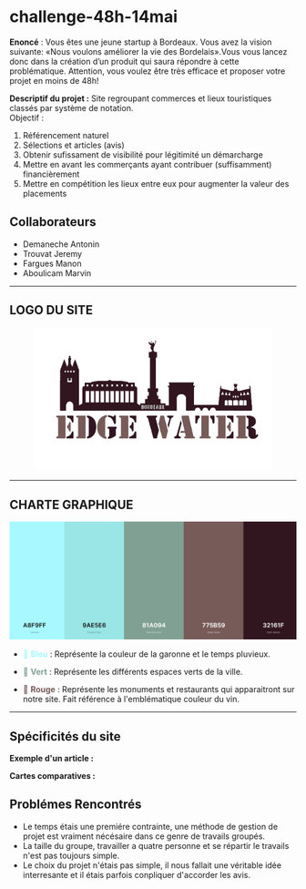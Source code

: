 # challenge-48h-14mai

**Enoncé** : Vous  êtes  une  jeune  startup  à  Bordeaux.  Vous  avez  la  vision  suivante: «Nous  voulons améliorer la vie des Bordelais».Vous vous lancez donc dans la création d’un produit qui saura répondre à cette problématique. Attention, vous voulez être très efficace et proposer votre projet  en  moins  de  48h!

**Descriptif du projet :** Site regroupant commerces et lieux touristiques classés par système de notation.<br> 
Objectif : 
1.	Référencement naturel
2.	Sélections et articles (avis)
3.	Obtenir sufissament de visibilité pour légitimité un démarcharge
4.	Mettre en avant les commerçants ayant contribuer (suffisamment) financièrement
5.	Mettre en compétition les lieux entre eux pour augmenter la valeur des placements


## Collaborateurs

- Demaneche Antonin
- Trouvat Jeremy
- Fargues Manon
- Aboulicam Marvin

<hr>

## LOGO DU SITE

<p align="center"><img src="https://raw.githubusercontent.com/Mockinbrd/challenge-48h-14mai/master/0-logo/edge-water-logo-white.jpg?token=AKLGF5JXM6IG4QC2E2BGPE26YZZXI" width="420px"></p>


<hr>

## CHARTE GRAPHIQUE

![10% center](/0-charte-graphique/couleurs.jpg)

-	<span style="color: #A8F9FF">:ocean: **Bleu**</span> : Représente la couleur de la garonne et le temps pluvieux.

-	<span style="color: #81A094"> :deciduous_tree: **Vert**</span> : Représente les différents espaces verts de la ville.

-	<span style="color: #775B59">:grapes: **Rouge**</span> : Représente les monuments et restaurants qui apparaitront sur notre site. Fait référence à l'emblématique couleur du vin.

<hr>

## Spécificités du site

**Exemple d'un article :**

**Cartes comparatives :**

## Problémes Rencontrés ##

- Le temps étais une premiére contrainte, une méthode de gestion de projet est vraiment nécésaire dans ce genre de travails groupés.
- La taille du groupe, travailler a quatre personne et se répartir le travails n'est pas toujours simple.
- Le choix du projet n'étais pas simple, il nous fallait une véritable idée interresante et il étais parfois conpliquer d'accorder les avis.
